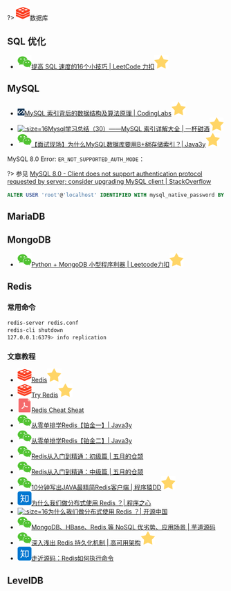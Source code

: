 ?> ![](logo/redis.svg ':no-zoom')数据库

## SQL 优化

- [![](logo/wechat.svg)提高 SQL 速度的16个小技巧 | LeetCode 力扣![](logo/star.svg)](https://mp.weixin.qq.com/s/iIzOwdr82BIWrI1SWRS8dA)

## MySQL

- [![](logo/codinglabs.png ':size=16')MySQL 索引背后的数据结构及算法原理 | CodingLabs![](logo/star.svg)](http://blog.codinglabs.org/articles/theory-of-mysql-index.html)
- [![](logo/csdn.ico ':size=16')Mysql学习总结（30）——MySQL 索引详解大全 | 一杯甜酒![](logo/star.svg)](https://blog.csdn.net/u012562943/article/details/52149311)
- [![](logo/wechat.svg)【面试现场】为什么MySQL数据库要用B+树存储索引？| Java3y![](logo/star.svg)](https://mp.weixin.qq.com/s/Mwh5T5wQNLrxORLpNvIZoA)

MySQL 8.0 Error: `ER_NOT_SUPPORTED_AUTH_MODE`：

?> 参见 [MySQL 8.0 - Client does not support authentication protocol requested by server; consider upgrading MySQL client | StackOverflow](https://stackoverflow.com/questions/50093144/mysql-8-0-client-does-not-support-authentication-protocol-requested-by-server)

```sql
ALTER USER 'root'@'localhost' IDENTIFIED WITH mysql_native_password BY 'password'
```

## MariaDB

## MongoDB

- [![](logo/wechat.svg)Python + MongoDB 小型程序利器 | Leetcode力扣![](logo/star.svg)](https://mp.weixin.qq.com/s/3yDyzSDzKWzoFOVfSI2-vQ)




## Redis

### 常用命令

```bash
redis-server redis.conf
redis-cli shutdown
127.0.0.1:6379> info replication
```

### 文章教程

- [![](logo/redis.svg)Redis![](logo/star.svg)](https://redis.io/)
- [![](logo/redis.svg)Try Redis![](logo/star.svg)](http://try.redis.io/)
- [![](logo/pdf.svg)Redis Cheat Sheat](https://www.cheatography.com/tasjaevan/cheat-sheets/redis/)
- [![](logo/wechat.svg)从零单排学Redis【铂金一】| Java3y](https://mp.weixin.qq.com/s/6nBUoP2cid1Qn8XngDMjJw)
- [![](logo/wechat.svg)从零单排学Redis【铂金二】| Java3y](https://mp.weixin.qq.com/s/JfARRZW9xxiPqfcPM4iAYQ)
- [![](logo/wechat.svg)Redis从入门到精通：初级篇 | 五月的仓颉](https://mp.weixin.qq.com/s/TrEcIW0DIgncpdQ00hAVSw)
- [![](logo/wechat.svg)Redis从入门到精通：中级篇 | 五月的仓颉](https://mp.weixin.qq.com/s/-qdjcKouRVfa5QtjCAZTMA)
- [![](logo/wechat.svg)10分钟写出JAVA最精简Redis客户端 | 程序猿DD![](logo/star.svg)](https://mp.weixin.qq.com/s/1ZNre_bXOh12PYQW3Fy6uA)
- [![](logo/zhihu.svg)为什么我们做分布式使用 Redis ？| 程序之心](https://zhuanlan.zhihu.com/p/50392209)
- [![](logo/oschina.ico ':size=16')为什么我们做分布式使用 Redis ？| 开源中国](https://my.oschina.net/u/3971241/blog/2221560)
- [![](logo/wechat.svg)MongoDB、HBase、Redis 等 NoSQL 优劣势、应用场景 | 芋道源码](https://mp.weixin.qq.com/s?__biz=MzUzMTA2NTU2Ng==&mid=2247485452&idx=2&sn=ac20250c11cfff7744ed877b665abcd2&chksm=fa4977bdcd3efeabcec16a46467a1073c59c2aa22db21055dab5b06d7a821a514999b9864901&mpshare=1&scene=1&srcid=1101WuCWiEn4j5I5OUJNlYp0#rd)
- [![](logo/wechat.svg)深入浅出 Redis 持久化机制 | 高可用架构![](logo/star.svg)](https://mp.weixin.qq.com/s/oe1LxgGvkQYBtoU11tYe_A)
- [![](logo/zhihu.svg)走近源码：Redis如何执行命令](https://zhuanlan.zhihu.com/p/54953927)

## LevelDB
